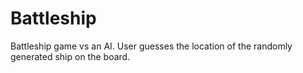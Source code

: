 # Battleship
 Battleship game vs an AI. User guesses the location of the randomly generated ship on the board.
